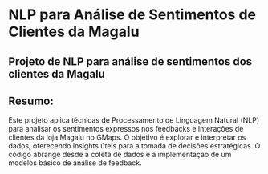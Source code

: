 # NLP para Análise de Sentimentos de Clientes da Magalu
## Projeto de NLP para análise de sentimentos dos clientes da Magalu

## Resumo:
Este projeto aplica técnicas de Processamento de Linguagem Natural (NLP) para analisar os sentimentos expressos nos feedbacks e interações de clientes da loja Magalu no GMaps. O objetivo é explorar e interpretar os dados, oferecendo insights úteis para a tomada de decisões estratégicas. O código abrange desde a coleta de dados e a implementação de um modelos básico de análise de feedback. 
